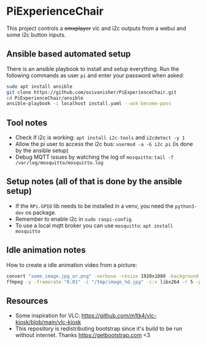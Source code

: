 # PiExperienceChair

This project controls a ~~omxplayer~~ vlc and i2c outputs from a webui and some i2c button inputs.

## Ansible based automated setup
There is an ansible playbook to install and setup everything. Run the following commands as user `pi` and enter your password when asked:
```bash
sudo apt install ansible
git clone https://github.com/oxivanisher/PiExperienceChair.git
cd PiExperienceChair/ansible
ansible-playbook -i localhost install.yaml --ask-become-pass
```

## Tool notes
* Check if i2c is working: `apt install i2c-tools` and `i2cdetect -y 1`
* Allow the pi user to access the i2c bus: `usermod -a -G i2c pi` (is done by the ansible setup)
* Debug MQTT issues by watching the log of `mosquitto`: `tail -f /var/log/mosquitto/mosquitto.log`

## Setup notes (all of that is done by the ansible setup)
* If the `RPi.GPIO` lib needs to be installed in a venv, you need the `python3-dev` os package.
* Remember to enable i2c in `sudo raspi-config`.
* To use a local mqtt broker you can use `mosquitto`: `apt install mosquitto`

## Idle animation notes
How to create a idle animation video from a picture:
```bash
convert "some_image.jpg_or.png" -verbose -resize 1920x1080 -background white -gravity center -extent 1920x1080 "/tmp/image_1.jpg"
ffmpeg -y -framerate "0.01" -i "/tmp/image_%d.jpg" -c:v libx264 -r 5 -pix_fmt yuvj444p -preset veryslow -tune stillimage idle.mp4
```
## Resources
* Some inspiration for VLC: https://github.com/m1tk4/vlc-kiosk/blob/main/vlc-kiosk
* This repository is redistributing bootstrap since it's build to be run without internet. Thanks https://getbootstrap.com <3

